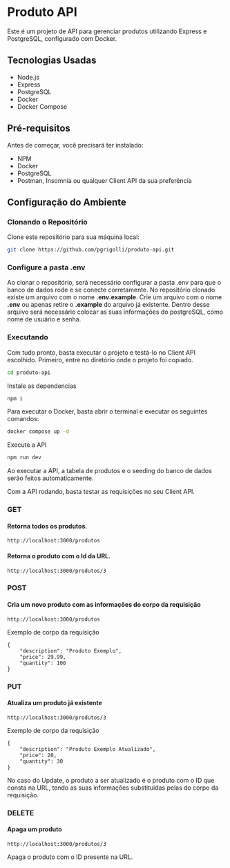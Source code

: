 # Produto API

Este é um projeto de API para gerenciar produtos utilizando Express e PostgreSQL, configurado com Docker.

## Tecnologias Usadas

- Node.js
- Express
- PostgreSQL
- Docker
- Docker Compose

## Pré-requisitos

Antes de começar, você precisará ter instalado:

 - NPM
 - Docker
 - PostgreSQL
 - Postman, Insomnia ou qualquer Client API da sua preferência


## Configuração do Ambiente

### Clonando o Repositório

Clone este repositório para sua máquina local:

```bash
git clone https://github.com/pgrigolli/produto-api.git
```

### Configure a pasta .env

Ao clonar o repositório, será necessário configurar a pasta .env para que o banco de dados rode e se conecte corretamente.
No repositório clonado existe um arquivo com o nome **.env.example**. Crie um arquivo com o nome **.env** ou apenas retire o **.example** do arquivo já existente.
Dentro desse arquivo será necessário colocar as suas informações do postgreSQL, como nome de usuário e senha.

### Executando

Com tudo pronto, basta executar o projeto e testá-lo no Client API escolhido.
Primeiro, entre no diretório onde o projeto foi copiado.
```bash
cd produto-api
```
Instale as dependencias
```bash
npm i
```
Para executar o Docker, basta abrir o terminal e executar os seguintes comandos:
```bash
docker compose up -d
```
Execute a API
```bash
npm run dev
```
Ao executar a API, a tabela de produtos e o seeding do banco de dados serão feitos automaticamente.

Com a API rodando, basta testar as requisições no seu Client API.

### GET
#### Retorna todos os produtos.
```postman
http://localhost:3000/produtos
```
#### Retorna o produto com o Id da URL.
```postman
http://localhost:3000/produtos/3
```

### POST
#### Cria um novo produto com as informações do corpo da requisição
```postman
http://localhost:3000/produtos
```
Exemplo de corpo da requisição
```
{
    "description": "Produto Exemplo",
    "price": 29.99,
    "quantity": 100
}
```
### PUT
#### Atualiza um produto já existente
```postman
http://localhost:3000/produtos/3
```
Exemplo de corpo da requisição
```
{
    "description": "Produto Exemplo Atualizado",
    "price": 20,
    "quantity": 30
}
```
No caso do Update, o produto a ser atualizado é o produto com o ID que consta na URL, tendo as suas informações substituidas pelas do corpo da requisição.
### DELETE
#### Apaga um produto 
```postman
http://localhost:3000/produtos/3
```
Apaga o produto com o ID presente na URL.



